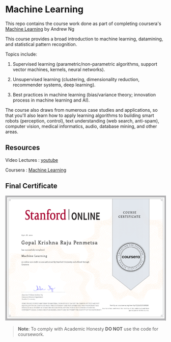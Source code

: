 # Machine Learning

This repo contains the course work done as part of completing coursera's [Machine Learning](https://www.coursera.org/learn/machine-learning) by Andrew Ng

This course provides a broad introduction to machine learning, datamining, and statistical pattern recognition. 

Topics include: 
1. Supervised learning (parametric/non-parametric algorithms, support vector machines, kernels, neural networks). 

2. Unsupervised learning (clustering, dimensionality reduction, recommender systems, deep learning). 

3. Best practices in machine learning (bias/variance theory; innovation process in machine learning and AI). 

The course also draws from numerous case studies and applications, so that you'll also learn how to apply learning algorithms to building smart robots (perception, control), text understanding (web search, anti-spam), computer vision, medical informatics, audio, database mining, and other areas.



## Resources

Video Lectures : [youtube](https://www.youtube.com/playlist?list=PLLssT5z_DsK-h9vYZkQkYNWcItqhlRJLN)

Coursera : [Machine Learning](https://www.coursera.org/learn/machine-learning)

## Final Certificate

![alt text](Coursera_certificate.png)

> **Note**: To comply with Academic Honesty **DO NOT** use the code for coursework.